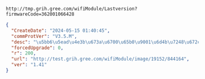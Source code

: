 `http://tmp.grih.gree.com/wifiModule/Lastversion?firmwareCode=362001066428`

```json
{
  "CreateDate": "2024-05-15 01:40:45",
  "commProtVer": "V3.5.M",
  "desc": "\u5bb6\u5ead\u4e3b\u673a\u6700\u65b0\u9001\u6d4b\u7248\u672c\uff0c\u8d1f\u8d23\u4eba\uff1a\u4ee3\u660e\u822a",
  "forcedUpgrade": 0,
  "r": 200,
  "url": "http://test.grih.gree.com/wifiModule/image/19152/844164",
  "ver": "1.41"
}
```